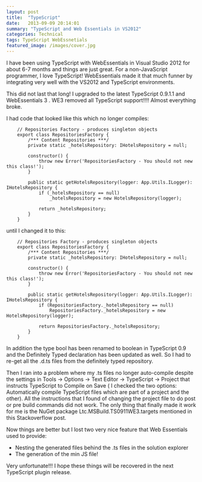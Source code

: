 ```yaml
---
layout: post
title:  "TypeScript"
date:   2013-09-09 20:14:01
summary: "TypeScript and Web Essentials in VS2012"
categories: Technical
tags: TypeScript WebEssnetials
featured_image: /images/cover.jpg
---
```


I have been using TypeScript with WebEssentials in Visual Studio 2012 for about 6-7 months and things are just great. For a non-JavaScript programmer, I love TypeScript! WebEssentials made it that much funner by integrating very well with the VS2012 and TypeScript environments.

This did not last that long! I upgraded to the latest TypeScript 0.9.1.1 and WebEssentials 3 . WE3 removed all TypeScript support!!!! Almost everything broke.

I had code that looked like this which no longer compiles:

```
    // Repositories Factory - produces singleton objects
    export class RepositoriesFactory {
        /*** Content Repositories ***/
        private static _hotelsRepository: IHotelsRepository = null;

        constructor() {
            throw new Error('RepositoriesFactory - You should not new this class!');
        }

        public static getHotelsRepository(logger: App.Utils.ILogger): IHotelsRepository {
            if (_hotelsRepository == null)
                _hotelsRepository = new HotelsRepository(logger);

            return _hotelsRepository;
        }
    }
```

until I changed it to this:

```
    // Repositories Factory - produces singleton objects
    export class RepositoriesFactory {
        /*** Content Repositories ***/
        private static _hotelsRepository: IHotelsRepository = null;

        constructor() {
            throw new Error('RepositoriesFactory - You should not new this class!');
        }

        public static getHotelsRepository(logger: App.Utils.ILogger): IHotelsRepository {
            if (RepositoriesFactory._hotelsRepository == null)
                RepositoriesFactory._hotelsRepository = new HotelsRepository(logger);

            return RepositoriesFactory._hotelsRepository;
        }
    }
```

In addition the type bool has been renamed to boolean in TypeScript 0.9 and the Definitely Typed declaration has been updated as well. So I had to re-get all the .d.ts files from the definitely typed repository.

Then I ran into a problem where my .ts files no longer auto-compile despite the settings in Tools -> Options -> Text Editor -> TypeScript -> Project that instructs TypeScript to Compile on Save ( I checked the two options: Automatically compile TypeScript files which are part of a project and the other). All the instructions that I found of changing the project file to do post or pre build commands did not work. The only thing that finally made it work for me is the NuGet package Ltc.MSBuild.TS0911WE3.targets mentioned in this Stackoverflow post. 

Now things are better but I lost two very nice feature that Web Essentials used to provide:

* Nesting the generated files behind the .ts files in the solution explorer
* The generation of the min JS file!

Very unfortunate!!! I hope these things will be recovered in the next TypeScript plugin release.